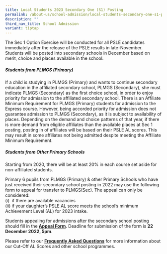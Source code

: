 ```yaml
---
title: Local Students 2023 Secondary One (S1) Posting
permalink: /about-us/school-admission/local-students-secondary-one-s1-posting/
description: ""
third_nav_title: School Admission
variant: tiptap
---
```

The Sec 1 Option Exercise will be conducted for all PSLE candidates immediately after the release of the PSLE results in late-November. Students will be posted into secondary schools in December based on merit, choice and places available in the school.

##### Students from PLMGS (Primary)

If a child is studying in PLMGS (Primary) and wants to continue secondary education in the affiliated secondary school, PLMGS (Secondary), she must indicate PLMGS (Secondary) as the first choice school, in order to enjoy priority for admission to the affiliated secondary school. There is an Affiliate Minimum Requirement for PLMGS (Primary) students for admission to the Express course. However, being accorded priority for admission does not guarantee admission to PLMGS (Secondary), as it is subject to availability of places. Depending on the demand and choice patterns of that year, if there is more demand from eligible affiliates than the available places at Sec 1 posting, posting in of affiliates will be based on their PSLE AL scores. This may result in some affiliates not being admitted despite meeting the Affiliate Minimum Requirement.
  
##### Students from Other Primary Schools

Starting from 2020, there will be at least 20% in each course set aside for non-affiliated students.  
  
Primary 6 pupils from PLMGS (Primary) & other Primary Schools who have just received their secondary school posting in 2022 may use the following form to appeal for transfer to PLMGS(Sec). The appeal can only be considered:  
(i)  if there are available vacancies  
(ii) if your daughter’s PSLE AL score meets the school’s minimum Achievement Level (AL) for 2023 intake.
  
Students appealing for admissions after the secondary school posting should fill in the **[Appeal Form](https://form.gov.sg/6398a4460846b000120aafa3)**. Deadline for submission of the form is **22 December 2022, 5pm**.  
  
Please refer to our [**Frequently Asked Questions**](/files/faq%20for%202022%20sec%201%20posting%20exercise_21_dec_2022.pdf) for more information about our Cut-Off AL Scores and other school programmes.